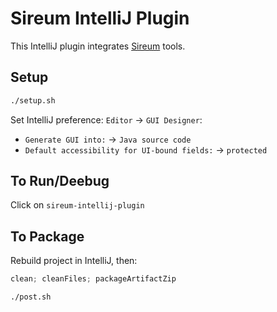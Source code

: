 # Sireum IntelliJ Plugin

This IntelliJ plugin integrates [Sireum](https://github.com/sireum/kekinian) tools.

## Setup

```bash
./setup.sh
```

Set IntelliJ preference: `Editor` -> `GUI Designer`:

* `Generate GUI into:` -> `Java source code`
* `Default accessibility for UI-bound fields:` -> `protected`

## To Run/Deebug

Click on `sireum-intellij-plugin`

## To Package

Rebuild project in IntelliJ, then:

```sbt
clean; cleanFiles; packageArtifactZip
```

```bash
./post.sh
```